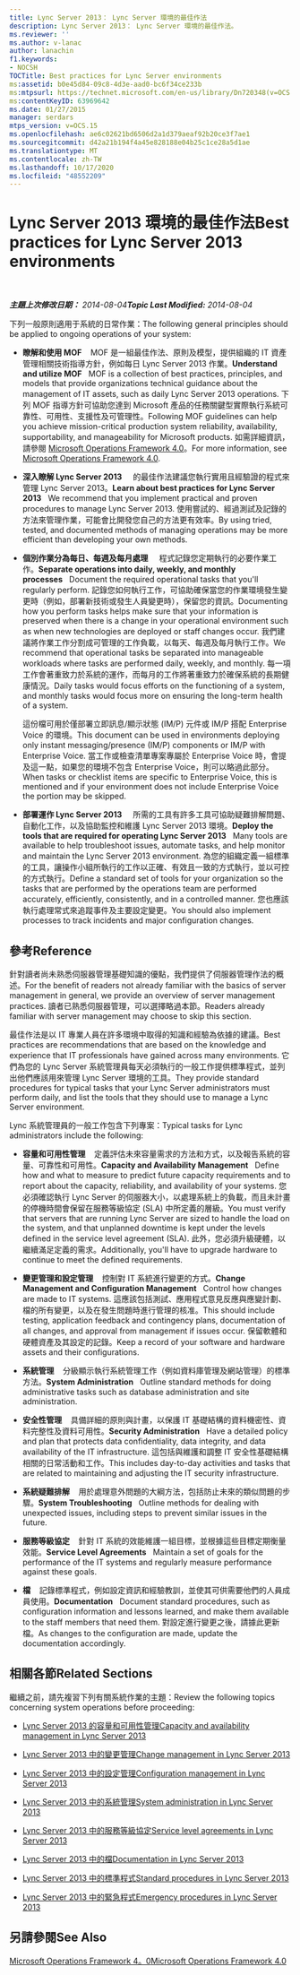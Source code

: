 ```yaml
---
title: Lync Server 2013： Lync Server 環境的最佳作法
description: Lync Server 2013： Lync Server 環境的最佳作法。
ms.reviewer: ''
ms.author: v-lanac
author: lanachin
f1.keywords:
- NOCSH
TOCTitle: Best practices for Lync Server environments
ms:assetid: b0e45d84-09c8-4d3e-aad0-bc6f34ce233b
ms:mtpsurl: https://technet.microsoft.com/en-us/library/Dn720348(v=OCS.15)
ms:contentKeyID: 63969642
ms.date: 01/27/2015
manager: serdars
mtps_version: v=OCS.15
ms.openlocfilehash: ae6c02621bd6506d2a1d379aeaf92b20ce3f7ae1
ms.sourcegitcommit: d42a21b194f4a45e828188e04b25c1ce28a5d1ae
ms.translationtype: MT
ms.contentlocale: zh-TW
ms.lasthandoff: 10/17/2020
ms.locfileid: "48552209"
---
```

# <a name="best-practices-for-lync-server-2013-environments"></a><span data-ttu-id="0000b-103">Lync Server 2013 環境的最佳作法</span><span class="sxs-lookup"><span data-stu-id="0000b-103">Best practices for Lync Server 2013 environments</span></span>

<div data-xmlns="http://www.w3.org/1999/xhtml">

<div class="topic" data-xmlns="http://www.w3.org/1999/xhtml" data-msxsl="urn:schemas-microsoft-com:xslt" data-cs="https://msdn.microsoft.com/">

<div data-asp="https://msdn2.microsoft.com/asp">



</div>

<div id="mainSection">

<div id="mainBody">

<span> </span>

<span data-ttu-id="0000b-104">_**主題上次修改日期：** 2014-08-04_</span><span class="sxs-lookup"><span data-stu-id="0000b-104">_**Topic Last Modified:** 2014-08-04_</span></span>

<span data-ttu-id="0000b-105">下列一般原則適用于系統的日常作業：</span><span class="sxs-lookup"><span data-stu-id="0000b-105">The following general principles should be applied to ongoing operations of your system:</span></span>

  - <span data-ttu-id="0000b-106">**瞭解和使用 MOF**    MOF 是一組最佳作法、原則及模型，提供組織的 IT 資產管理相關技術指導方針，例如每日 Lync Server 2013 作業。</span><span class="sxs-lookup"><span data-stu-id="0000b-106">**Understand and utilize MOF**   MOF is a collection of best practices, principles, and models that provide organizations technical guidance about the management of IT assets, such as daily Lync Server 2013 operations.</span></span> <span data-ttu-id="0000b-107">下列 MOF 指導方針可協助您達到 Microsoft 產品的任務關鍵型實際執行系統可靠性、可用性、支援性及可管理性。</span><span class="sxs-lookup"><span data-stu-id="0000b-107">Following MOF guidelines can help you achieve mission-critical production system reliability, availability, supportability, and manageability for Microsoft products.</span></span> <span data-ttu-id="0000b-108">如需詳細資訊，請參閱 [Microsoft Operations Framework 4.0](https://go.microsoft.com/fwlink/p/?linkid=40939)。</span><span class="sxs-lookup"><span data-stu-id="0000b-108">For more information, see [Microsoft Operations Framework 4.0](https://go.microsoft.com/fwlink/p/?linkid=40939).</span></span>

  - <span data-ttu-id="0000b-109">**深入瞭解 Lync Server 2013**     的最佳作法建議您執行實用且經驗證的程式來管理 Lync Server 2013。</span><span class="sxs-lookup"><span data-stu-id="0000b-109">**Learn about best practices for Lync Server 2013**   We recommend that you implement practical and proven procedures to manage Lync Server 2013.</span></span> <span data-ttu-id="0000b-110">使用嘗試的、經過測試及記錄的方法來管理作業，可能會比開發您自己的方法更有效率。</span><span class="sxs-lookup"><span data-stu-id="0000b-110">By using tried, tested, and documented methods of managing operations may be more efficient than developing your own methods.</span></span>

  - <span data-ttu-id="0000b-111">**個別作業分為每日、每週及每月處理**     程式記錄您定期執行的必要作業工作。</span><span class="sxs-lookup"><span data-stu-id="0000b-111">**Separate operations into daily, weekly, and monthly processes**   Document the required operational tasks that you'll regularly perform.</span></span> <span data-ttu-id="0000b-112">記錄您如何執行工作，可協助確保當您的作業環境發生變更時（例如，部署新技術或發生人員變更時），保留您的資訊。</span><span class="sxs-lookup"><span data-stu-id="0000b-112">Documenting how you perform tasks helps make sure that your information is preserved when there is a change in your operational environment such as when new technologies are deployed or staff changes occur.</span></span> <span data-ttu-id="0000b-113">我們建議將作業工作分割成可管理的工作負載，以每天、每週及每月執行工作。</span><span class="sxs-lookup"><span data-stu-id="0000b-113">We recommend that operational tasks be separated into manageable workloads where tasks are performed daily, weekly, and monthly.</span></span> <span data-ttu-id="0000b-114">每一項工作會著重致力於系統的運作，而每月的工作將著重致力於確保系統的長期健康情況。</span><span class="sxs-lookup"><span data-stu-id="0000b-114">Daily tasks would focus efforts on the functioning of a system, and monthly tasks would focus more on ensuring the long-term health of a system.</span></span>
    
    <span data-ttu-id="0000b-115">這份檔可用於僅部署立即訊息/顯示狀態 (IM/P) 元件或 IM/P 搭配 Enterprise Voice 的環境。</span><span class="sxs-lookup"><span data-stu-id="0000b-115">This document can be used in environments deploying only instant messaging/presence (IM/P) components or IM/P with Enterprise Voice.</span></span> <span data-ttu-id="0000b-116">當工作或檢查清單專案專屬於 Enterprise Voice 時，會提及這一點，如果您的環境不包含 Enterprise Voice，則可以略過此部分。</span><span class="sxs-lookup"><span data-stu-id="0000b-116">When tasks or checklist items are specific to Enterprise Voice, this is mentioned and if your environment does not include Enterprise Voice the portion may be skipped.</span></span>

  - <span data-ttu-id="0000b-117">**部署運作 Lync Server 2013**     所需的工具有許多工具可協助疑難排解問題、自動化工作，以及協助監控和維護 Lync Server 2013 環境。</span><span class="sxs-lookup"><span data-stu-id="0000b-117">**Deploy the tools that are required for operating Lync Server 2013**   Many tools are available to help troubleshoot issues, automate tasks, and help monitor and maintain the Lync Server 2013 environment.</span></span> <span data-ttu-id="0000b-118">為您的組織定義一組標準的工具，讓操作小組所執行的工作以正確、有效且一致的方式執行，並以可控的方式執行。</span><span class="sxs-lookup"><span data-stu-id="0000b-118">Define a standard set of tools for your organization so the tasks that are performed by the operations team are performed accurately, efficiently, consistently, and in a controlled manner.</span></span> <span data-ttu-id="0000b-119">您也應該執行處理常式來追蹤事件及主要設定變更。</span><span class="sxs-lookup"><span data-stu-id="0000b-119">You should also implement processes to track incidents and major configuration changes.</span></span>

<div>

## <a name="reference"></a><span data-ttu-id="0000b-120">參考</span><span class="sxs-lookup"><span data-stu-id="0000b-120">Reference</span></span>

<span data-ttu-id="0000b-121">針對讀者尚未熟悉伺服器管理基礎知識的優點，我們提供了伺服器管理作法的概述。</span><span class="sxs-lookup"><span data-stu-id="0000b-121">For the benefit of readers not already familiar with the basics of server management in general, we provide an overview of server management practices.</span></span> <span data-ttu-id="0000b-122">讀者已熟悉伺服器管理，可以選擇略過本節。</span><span class="sxs-lookup"><span data-stu-id="0000b-122">Readers already familiar with server management may choose to skip this section.</span></span>

<span data-ttu-id="0000b-123">最佳作法是以 IT 專業人員在許多環境中取得的知識和經驗為依據的建議。</span><span class="sxs-lookup"><span data-stu-id="0000b-123">Best practices are recommendations that are based on the knowledge and experience that IT professionals have gained across many environments.</span></span> <span data-ttu-id="0000b-124">它們為您的 Lync Server 系統管理員每天必須執行的一般工作提供標準程式，並列出他們應該用來管理 Lync Server 環境的工具。</span><span class="sxs-lookup"><span data-stu-id="0000b-124">They provide standard procedures for typical tasks that your Lync Server administrators must perform daily, and list the tools that they should use to manage a Lync Server environment.</span></span>

<span data-ttu-id="0000b-125">Lync 系統管理員的一般工作包含下列專案：</span><span class="sxs-lookup"><span data-stu-id="0000b-125">Typical tasks for Lync administrators include the following:</span></span>

  - <span data-ttu-id="0000b-126">**容量和可用性管理**    定義評估未來容量需求的方法和方式，以及報告系統的容量、可靠性和可用性。</span><span class="sxs-lookup"><span data-stu-id="0000b-126">**Capacity and Availability Management**   Define how and what to measure to predict future capacity requirements and to report about the capacity, reliability, and availability of your systems.</span></span> <span data-ttu-id="0000b-127">您必須確認執行 Lync Server 的伺服器大小，以處理系統上的負載，而且未計畫的停機時間會保留在服務等級協定 (SLA) 中所定義的層級。</span><span class="sxs-lookup"><span data-stu-id="0000b-127">You must verify that servers that are running Lync Server are sized to handle the load on the system, and that unplanned downtime is kept under the levels defined in the service level agreement (SLA).</span></span> <span data-ttu-id="0000b-128">此外，您必須升級硬體，以繼續滿足定義的需求。</span><span class="sxs-lookup"><span data-stu-id="0000b-128">Additionally, you'll have to upgrade hardware to continue to meet the defined requirements.</span></span>

  - <span data-ttu-id="0000b-129">**變更管理和設定管理**    控制對 IT 系統進行變更的方式。</span><span class="sxs-lookup"><span data-stu-id="0000b-129">**Change Management and Configuration Management**   Control how changes are made to IT systems.</span></span> <span data-ttu-id="0000b-130">這應該包括測試、應用程式意見反應與應變計劃、檔的所有變更，以及在發生問題時進行管理的核准。</span><span class="sxs-lookup"><span data-stu-id="0000b-130">This should include testing, application feedback and contingency plans, documentation of all changes, and approval from management if issues occur.</span></span> <span data-ttu-id="0000b-131">保留軟體和硬體資產及其設定的記錄。</span><span class="sxs-lookup"><span data-stu-id="0000b-131">Keep a record of your software and hardware assets and their configurations.</span></span>

  - <span data-ttu-id="0000b-132">**系統管理**    分級顯示執行系統管理工作（例如資料庫管理及網站管理）的標準方法。</span><span class="sxs-lookup"><span data-stu-id="0000b-132">**System Administration**   Outline standard methods for doing administrative tasks such as database administration and site administration.</span></span>

  - <span data-ttu-id="0000b-133">**安全性管理**    具備詳細的原則與計畫，以保護 IT 基礎結構的資料機密性、資料完整性及資料可用性。</span><span class="sxs-lookup"><span data-stu-id="0000b-133">**Security Administration**   Have a detailed policy and plan that protects data confidentiality, data integrity, and data availability of the IT infrastructure.</span></span> <span data-ttu-id="0000b-134">這包括與維護和調整 IT 安全性基礎結構相關的日常活動和工作。</span><span class="sxs-lookup"><span data-stu-id="0000b-134">This includes day-to-day activities and tasks that are related to maintaining and adjusting the IT security infrastructure.</span></span>

  - <span data-ttu-id="0000b-135">**系統疑難排解**    用於處理意外問題的大綱方法，包括防止未來的類似問題的步驟。</span><span class="sxs-lookup"><span data-stu-id="0000b-135">**System Troubleshooting**   Outline methods for dealing with unexpected issues, including steps to prevent similar issues in the future.</span></span>

  - <span data-ttu-id="0000b-136">**服務等級協定**    針對 IT 系統的效能維護一組目標，並根據這些目標定期衡量效能。</span><span class="sxs-lookup"><span data-stu-id="0000b-136">**Service Level Agreements**   Maintain a set of goals for the performance of the IT systems and regularly measure performance against these goals.</span></span>

  - <span data-ttu-id="0000b-137">**檔**    記錄標準程式，例如設定資訊和經驗教訓，並使其可供需要他們的人員成員使用。</span><span class="sxs-lookup"><span data-stu-id="0000b-137">**Documentation**   Document standard procedures, such as configuration information and lessons learned, and make them available to the staff members that need them.</span></span> <span data-ttu-id="0000b-138">對設定進行變更之後，請據此更新檔。</span><span class="sxs-lookup"><span data-stu-id="0000b-138">As changes to the configuration are made, update the documentation accordingly.</span></span>

</div>

<div>

## <a name="related-sections"></a><span data-ttu-id="0000b-139">相關各節</span><span class="sxs-lookup"><span data-stu-id="0000b-139">Related Sections</span></span>

<span data-ttu-id="0000b-140">繼續之前，請先複習下列有關系統作業的主題：</span><span class="sxs-lookup"><span data-stu-id="0000b-140">Review the following topics concerning system operations before proceeding:</span></span>

  - [<span data-ttu-id="0000b-141">Lync Server 2013 的容量和可用性管理</span><span class="sxs-lookup"><span data-stu-id="0000b-141">Capacity and availability management in Lync Server 2013</span></span>](lync-server-2013-capacity-and-availability-management.md)

  - [<span data-ttu-id="0000b-142">Lync Server 2013 中的變更管理</span><span class="sxs-lookup"><span data-stu-id="0000b-142">Change management in Lync Server 2013</span></span>](lync-server-2013-change-management.md)

  - [<span data-ttu-id="0000b-143">Lync Server 2013 中的設定管理</span><span class="sxs-lookup"><span data-stu-id="0000b-143">Configuration management in Lync Server 2013</span></span>](lync-server-2013-configuration-management.md)

  - [<span data-ttu-id="0000b-144">Lync Server 2013 中的系統管理</span><span class="sxs-lookup"><span data-stu-id="0000b-144">System administration in Lync Server 2013</span></span>](lync-server-2013-system-administration.md)

  - [<span data-ttu-id="0000b-145">Lync Server 2013 中的服務等級協定</span><span class="sxs-lookup"><span data-stu-id="0000b-145">Service level agreements in Lync Server 2013</span></span>](lync-server-2013-service-level-agreements.md)

  - [<span data-ttu-id="0000b-146">Lync Server 2013 中的檔</span><span class="sxs-lookup"><span data-stu-id="0000b-146">Documentation in Lync Server 2013</span></span>](lync-server-2013-documentation.md)

  - [<span data-ttu-id="0000b-147">Lync Server 2013 中的標準程式</span><span class="sxs-lookup"><span data-stu-id="0000b-147">Standard procedures in Lync Server 2013</span></span>](lync-server-2013-standard-procedures.md)

  - [<span data-ttu-id="0000b-148">Lync Server 2013 中的緊急程式</span><span class="sxs-lookup"><span data-stu-id="0000b-148">Emergency procedures in Lync Server 2013</span></span>](lync-server-2013-emergency-procedures.md)

</div>

<div>

## <a name="see-also"></a><span data-ttu-id="0000b-149">另請參閱</span><span class="sxs-lookup"><span data-stu-id="0000b-149">See Also</span></span>


[<span data-ttu-id="0000b-150">Microsoft Operations Framework 4。0</span><span class="sxs-lookup"><span data-stu-id="0000b-150">Microsoft Operations Framework 4.0</span></span>](https://go.microsoft.com/fwlink/p/?linkid=40939)  
  

</div>

</div>

<span> </span>

</div>

</div>

</div>

